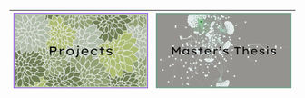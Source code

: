 
| [<img src="projects_button.png">](Masters_Thesis) | [<img src="thesis_button.png">](Masters_Thesis/Thesis_page.md) |
|----------------------------------|----------------------------------|




